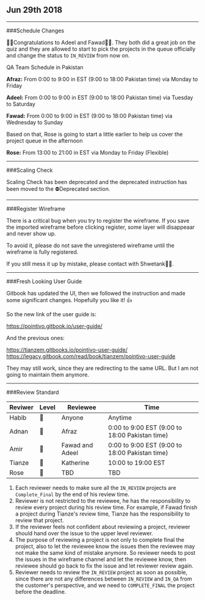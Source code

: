 ## Jun 29th 2018

---

###Schedule Changes

🎉🎉Congratulations to Adeel and Fawad🎈🎈. 
They both did a great job on the quiz and they are allowed to start to pick the projects in the queue officially and change the status to `IN_REVIEW` from now on. 

QA Team Schedule in Pakistan

**Afraz:** From 0:00 to 9:00 in EST (9:00 to 18:00 Pakistan time) via Monday to Friday

**Adeel:** From 0:00 to 9:00 in EST (9:00 to 18:00 Pakistan time) via Tuesday to Saturday

**Fawad:** From 0:00 to 9:00 in EST (9:00 to 18:00 Pakistan time) via Wednesday to Sunday

Based on that, Rose is going to start a little earlier to help us cover the project queue in the afternoon

**Rose:** From 13:00 to 21:00 in EST via Monday to Friday (Flexible)

---

###Scaling Check

Scaling Check has been deprecated and the deprecated instruction has been moved to the ⛔Deprecated section.

---

###Register Wireframe

There is a critical bug when you try to register the wireframe. If you save the imported wireframe before clicking register, some layer will disappeaar and never show up.

To avoid it, please do not save the unregistered wireframe until the wireframe is fully registered.

If you still mess it up by mistake, please contact with Shwetank👨‍💻.

---

###Fresh Looking User Guide

Gitbook has updated the UI, then we followed the instruction and made some significant changes. 
Hopefully you like it! 👍

So the new link of the user guide is:

https://pointivo.gitbook.io/user-guide/

And the previous ones:

https://tianzem.gitbooks.io/pointivo-user-guide/
https://legacy.gitbook.com/read/book/tianzem/pointivo-user-guide

They may still work, since they are redirecting to the same URL. But I am not going to maintain them anymore.

---

###Review Standard


| **Reviwer** | **Level** | **Reviewee** |**Time**
| - | --- | ---|---|
| Habib | 🥇 |Anyone|Anytime|
| Adnan | 🥈|Afraz|0:00 to 9:00 EST (9:00 to 18:00 Pakistan time)|
| Amir | 🥈|Fawad and Adeel| 0:00 to 9:00 EST (9:00 to 18:00 Pakistan time)|
| Tianze | 🥈|Katherine|10:00 to 19:00 EST|
| Rose | 🥉|TBD|TBD|

1. Each reviewer needs to make sure all the `IN_REVIEW` projects are `Complete_Final` by the end of his review time.
2. Reviewer is not restricted to the reviewee, he has the responsibility to review every project during his review time. For example, if Fawad finish a project during Tianze's review time, Tianze has the responsibility to review that project.
3. If the reviewer feels not confident about reviewing a project, reviewer should hand over the issue to the upper level reviewer.
4. The purpose of reviewing a project is not only to complete final the project, also to let the reviewee know the issues then the reviewee may not make the same kind of mistake anymore. So reviewer needs to post the issues in the wireframe channel and let the reviewee know, then reviewee should go back to fix the issue and let reviewer review again.
5. Reviewer needs to review the `IN_REVIEW` project as soon as possible, since there are not any differences between `IN_REVIEW` and `IN_QA` from the customer's perspective, and we need to `COMPLETE_FINAL` the project before the deadline.



